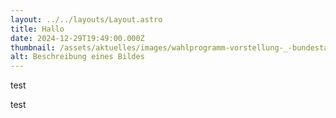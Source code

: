 ```yaml
---
layout: ../../layouts/Layout.astro
title: Hallo
date: 2024-12-29T19:49:00.000Z
thumbnail: /assets/aktuelles/images/wahlprogramm-vorstellung-_-bundestagswahl-2025.jpg
alt: Beschreibung eines Bildes
---
```


test

test
